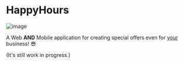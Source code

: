 # HappyHours

![image](https://github.com/milantru/HappyHours/assets/64667016/589da510-3153-47c1-89f1-6afa39bf5e60)

A Web **AND** Mobile application for creating special offers even for <ins>your</ins> business! 😎

(It's still work in progress.)

